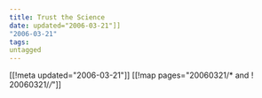```yaml
---
title: Trust the Science
date: updated="2006-03-21"]]
"2006-03-21"
tags:
untagged
---
```

[[!meta updated="2006-03-21"]]
[[!map pages="20060321/* and ! 20060321/*/*"]]
